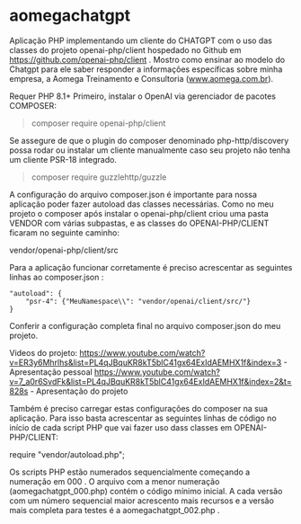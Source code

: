 # aomegachatgpt
Aplicação PHP implementando um cliente do CHATGPT com o uso das classes do projeto openai-php/client hospedado no Github em https://github.com/openai-php/client . Mostro como ensinar ao modelo do Chatgpt para ele saber responder a informações específicas sobre minha empresa, a Aomega Treinamento e Consultoria (www.aomega.com.br).

Requer PHP 8.1+
Primeiro, instalar o OpenAI via gerenciador de pacotes COMPOSER:

> composer require openai-php/client

Se assegure de que o plugin do composer denominado php-http/discovery possa rodar ou instalar um cliente manualmente caso seu projeto
não tenha um cliente PSR-18 integrado.

> composer require guzzlehttp/guzzle

A configuração do arquivo composer.json é importante para nossa aplicação poder fazer autoload das classes necessárias. Como no meu projeto o composer após instalar o openai-php/client criou uma pasta VENDOR com várias subpastas, e as classes do OPENAI-PHP/CLIENT ficaram no seguinte caminho:

vendor/openai-php/client/src

Para a aplicação funcionar corretamente é preciso acrescentar as seguintes linhas ao composer.json :

    "autoload": {
        "psr-4": {"MeuNamespace\\": "vendor/openai/client/src/"}
    }
    
Conferir a configuração completa final no arquivo composer.json do meu projeto.  

Videos do projeto:
https://www.youtube.com/watch?v=ER3y6Mhrlhs&list=PL4qJBquKR8kT5blC41gx64ExIdAEMHX1f&index=3 - Apresentação pessoal
https://www.youtube.com/watch?v=7_a0r6SvdFk&list=PL4qJBquKR8kT5blC41gx64ExIdAEMHX1f&index=2&t=828s - Apresentação do projeto


Também é preciso carregar estas configurações do composer na sua aplicação. Para isso basta acrescentar as seguintes linhas de código 
no início de cada script PHP  que vai fazer uso dass classes em OPENAI-PHP/CLIENT:

require "vendor/autoload.php";

Os scripts PHP estão numerados sequencialmente começando a numeração em 000 . O arquivo com a menor numeração (aomegachatgpt_000.php) 
contém o código mínimo inicial. A cada versão com um número sequencial maior acrescento mais recursos e a versão mais completa para testes é a aomegachatgpt_002.php .

